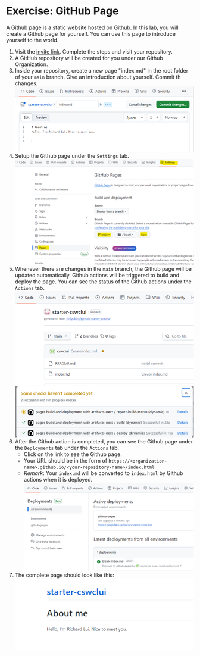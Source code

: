 
# Exercise: GitHub Page

A Github page is a static website hosted on Github. In this lab, you will create a Github page for yourself. You can use this page to introduce yourself to the world. 

1. Visit the [invite link](https://classroom.github.com/a/bZ5sYH2F). Complete the steps and visit your repository.
2. A GitHub repository will be created for you under our Github Organization.
3. Inside your repository, create a new page "index.md" in the root folder of your `main` branch. Give an introduction about yourself. Commit th changes.
   ![Alt text](image-1.png)
4. Setup the Github page under the `Settings` tab. 
   ![Alt text](image.png)
5. Whenever there are changes in the `main` branch, the Github page will be updated automatically. Github actions will be triggered to build and deploy the page. You can see the status of the Github actions under the `Actions` tab.
    ![Alt text](image-3.png)
    ![Alt text](image-4.png)
6. After the Github action is completed, you can see the Github page under the `Deployments` tab under the `Actions` tab. 
   - Click on the link to see the Github page. 
   - Your URL should be in the form of `https://<organization-name>.github.io/<your-repository-name>/index.html`
   - *Remark*: Your `index.md` will be converted to `index.html` by Github actions when it is deployed.
   ![Alt text](image-6.png)
7. The complete page should look like this:
   ![Alt text](image-7.png)

